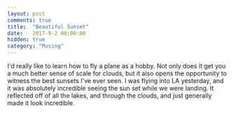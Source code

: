 ```yaml
---
layout: post
comments: true
title:  "Beautiful Sunset"
date:   2017-9-2 00:00:00
hidden: true
category: "Musing"
---
```


I'd really like to learn how to fly a plane as a hobby. Not only does it get you a much better sense of scale for clouds, but it also opens the opportunity to witness the best sunsets I've ever seen. I was flying into LA yesterday, and it was absolutely incredible seeing the sun set while we were landing. It reflected off of all the lakes, and through the clouds, and just generally made it look incredible.

